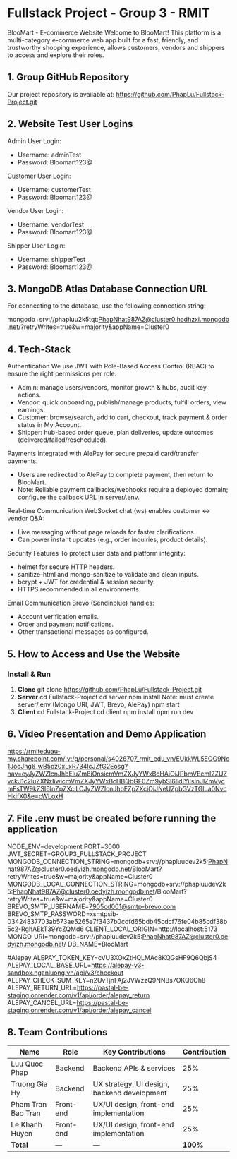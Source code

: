 ﻿# Fullstack Project - Group 3 - RMIT 
BlooMart - E-commerce Website
Welcome to BlooMart! This platform is a multi-category e-commerce web app built for a fast, friendly, and trustworthy shopping experience, allows customers, vendors and shippers to access and explore their roles.

## 1. Group GitHub Repository
Our project repository is available at:
https://github.com/PhapLu/Fullstack-Project.git

## 2. Website Test User Logins
Admin User Login:
- Username: adminTest
- Password: Bloomart123@

Customer User Login:
- Username: customerTest
- Password: Bloomart123@

Vendor User Login:
- Username: vendorTest
- Password: Bloomart123@

Shipper User Login:
- Username: shipperTest
- Password: Bloomart123@

## 3. MongoDB Atlas Database Connection URL
For connecting to the database, use the following connection string:

mongodb+srv://phapluu2k5tqt:PhapNhat987AZ@cluster0.hadhzxi.mongodb.net/?retryWrites=true&w=majority&appName=Cluster0

## 4. Tech-Stack
Authentication
We use JWT with Role-Based Access Control (RBAC) to ensure the right permissions per role.
- Admin: manage users/vendors, monitor growth & hubs, audit key actions.
- Vendor: quick onboarding, publish/manage products, fulfill orders, view earnings.
- Customer: browse/search, add to cart, checkout, track payment & order status in My Account.
- Shipper: hub-based order queue, plan deliveries, update outcomes (delivered/failed/rescheduled).

Payments
Integrated with AlePay for secure prepaid card/transfer payments.
- Users are redirected to AlePay to complete payment, then return to BlooMart.
- Note: Reliable payment callbacks/webhooks require a deployed domain; configure the callback URL in server/.env.

Real-time Communication
WebSocket chat (ws) enables customer ↔ vendor Q&A:

- Live messaging without page reloads for faster clarifications.
- Can power instant updates (e.g., order inquiries, product details).

Security Features
To protect user data and platform integrity:
- helmet for secure HTTP headers.
- sanitize-html and mongo-sanitize to validate and clean inputs.
- bcrypt + JWT for credential & session security.
- HTTPS recommended in all environments.

Email Communication
Brevo (Sendinblue) handles:
- Account verification emails.
- Order and payment notifications.
- Other transactional messages as configured.

## 5. How to Access and Use the Website
### Install & Run
1) **Clone**
git clone https://github.com/PhapLu/Fullstack-Project.git
2) **Server**
cd Fullstack-Project
cd server
npm install
Note: must create server/.env (Mongo URI, JWT, Brevo, AlePay)
npm start
3) **Client**
cd Fullstack-Project
cd client
npm install
npm run dev

## 6. Video Presentation and Demo Application
https://rmiteduau-my.sharepoint.com/:v:/g/personal/s4026707_rmit_edu_vn/EUkkWL5EOG9No1JocJhg6_wB5oz0xLxR734lcJZfG2Eosg?nav=eyJyZWZlcnJhbEluZm8iOnsicmVmZXJyYWxBcHAiOiJPbmVEcml2ZUZvckJ1c2luZXNzIiwicmVmZXJyYWxBcHBQbGF0Zm9ybSI6IldlYiIsInJlZmVycmFsTW9kZSI6InZpZXciLCJyZWZlcnJhbFZpZXciOiJNeUZpbGVzTGlua0NvcHkifX0&e=cWLoxH

## 7. File .env must be created before running the application
NODE_ENV=development
PORT=3000
JWT_SECRET=GROUP3_FULLSTACK_PROJECT
MONGODB_CONNECTION_STRING=mongodb+srv://phapluudev2k5:PhapNhat987AZ@cluster0.oedyizh.mongodb.net/BlooMart?retryWrites=true&w=majority&appName=Cluster0
MONGODB_LOCAL_CONNECTION_STRING=mongodb+srv://phapluudev2k5:PhapNhat987AZ@cluster0.oedyizh.mongodb.net/BlooMart?retryWrites=true&w=majority&appName=Cluster0
BREVO_SMTP_USERNAME=7905cd001@smtp-brevo.com
BREVO_SMTP_PASSWORD=xsmtpsib-03424837703ab573ae5265e7f3437b0cdfd65bdb45cdcf76fe04b85cdf38b5c2-RghAEkT39YcZQMd6
CLIENT_LOCAL_ORIGIN=http://localhost:5173
MONGO_URI=mongodb+srv://phapluudev2k5:PhapNhat987AZ@cluster0.oedyizh.mongodb.net/
DB_NAME=BlooMart

#Alepay
ALEPAY_TOKEN_KEY=cVU3XOxZtHQLMAc8KQGsHF9Q6QbjS4
ALEPAY_LOCAL_BASE_URL=https://alepay-v3-sandbox.nganluong.vn/api/v3/checkout
ALEPAY_CHECK_SUM_KEY=n2UvTjnFAj2JVWzzQ9NNBs7OKQ6Oh8
ALEPAY_RETURN_URL=https://pastal-be-staging.onrender.com/v1/api/order/alepay_return
ALEPAY_CANCEL_URL=https://pastal-be-staging.onrender.com/v1/api/order/alepay_cancel

## 8. Team Contributions

| Name                 | Role       | Key Contributions                               | Contribution |
|----------------------|------------|--------------------------------------------------|--------------|
| Luu Quoc Phap        | Backend    | Backend APIs & services                          | 25%          |
| Truong Gia Hy        | Backend    | UX strategy, UI design, backend development      | 25%          |
| Pham Tran Bao Tran   | Front-end  | UX/UI design, front-end implementation           | 25%          |
| Le Khanh Huyen       | Front-end  | UX/UI design, front-end implementation           | 25%          |
| **Total**            | —          | —                                                | **100%**     |
